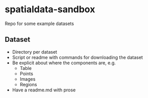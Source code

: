 # spatialdata-sandbox

Repo for some example datasets

## Dataset

* Directory per dataset
* Script or readme with commands for downloading the dataset
* Be explicit about where the components are, e.g.
  * Table
  * Points
  * Images
  * Regions
* Have a readme.md with prose

